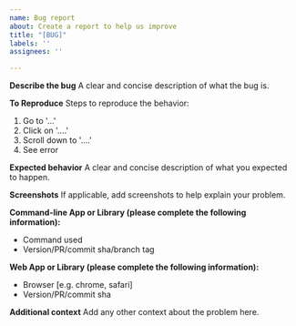 ```yaml
---
name: Bug report
about: Create a report to help us improve
title: "[BUG]"
labels: ''
assignees: ''

---
```


**Describe the bug**
A clear and concise description of what the bug is.

**To Reproduce**
Steps to reproduce the behavior:
1. Go to '...'
2. Click on '....'
3. Scroll down to '....'
4. See error

**Expected behavior**
A clear and concise description of what you expected to happen.

**Screenshots**
If applicable, add screenshots to help explain your problem.

**Command-line App or Library (please complete the following information):**
 - Command used
 - Version/PR/commit sha/branch tag

**Web App or Library (please complete the following information):**
 - Browser [e.g. chrome, safari]
 - Version/PR/commit sha

**Additional context**
Add any other context about the problem here.
